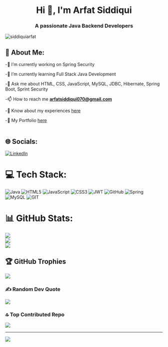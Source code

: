 <h1 align="center">Hi 👋, I'm Arfat Siddiqui</h1>
<h3 align="center">A passionate Java Backend Developers</h3>



<p align="left"> <img src="https://komarev.com/ghpvc/?username=siddiquiarfat&label=Profile%20views&color=0e75b6&style=flat" alt="siddiquiarfat" /> </p>

## 💫 About Me:

-🔭 I’m currently working on Spring Security

-🌱 I’m currently learning Full Stack Java Development

-💬 Ask me about HTML, CSS, JavaScript, MySQL, JDBC, Hibernate, Spring Boot, Sprint Security<br>

-📫 How to reach me **arfatsiddiqui070@gmail.com** <br>

-📄 Know about my experiences [here](https://drive.google.com/file/d/1y_ql2btuZ3oOXofu0g6Ac8H3N-L2kt2_/view?usp=sharing)<br>

-📘 My Portfolio [here](https://siddiquiarfat.github.io/)<br><br>



## 🌐 Socials:
[![LinkedIn](https://img.shields.io/badge/LinkedIn-%230077B5.svg?logo=linkedin&logoColor=white)](https://linkedin.com/in/arfat-siddiqui-431218205) 

# 💻 Tech Stack:
![Java](https://img.shields.io/badge/java-%23ED8B00.svg?style=for-the-badge&logo=java&logoColor=white) ![HTML5](https://img.shields.io/badge/html5-%23E34F26.svg?style=for-the-badge&logo=html5&logoColor=white) ![JavaScript](https://img.shields.io/badge/javascript-%23323330.svg?style=for-the-badge&logo=javascript&logoColor=%23F7DF1E) ![CSS3](https://img.shields.io/badge/css3-%231572B6.svg?style=for-the-badge&logo=css3&logoColor=white) ![JWT](https://img.shields.io/badge/JWT-black?style=for-the-badge&logo=JSON%20web%20tokens) ![GitHub](https://img.shields.io/badge/GitHub-%23121011.svg?style=for-the-badge&logo=github&logoColor=white) ![Spring](https://img.shields.io/badge/spring-%236DB33F.svg?style=for-the-badge&logo=spring&logoColor=white) ![MySQL](https://img.shields.io/badge/mysql-%2300f.svg?style=for-the-badge&logo=mysql&logoColor=white) ![GIT](https://img.shields.io/badge/Git-fc6d26?style=for-the-badge&logo=git&logoColor=white)
# 📊 GitHub Stats:
![](https://github-readme-stats.vercel.app/api?username=SiddiquiArfat&theme=blueberry&hide_border=false&include_all_commits=false&count_private=false)<br/>
![](https://github-readme-streak-stats.herokuapp.com/?user=SiddiquiArfat&theme=blueberry&hide_border=false)<br/>
![](https://github-readme-stats.vercel.app/api/top-langs/?username=SiddiquiArfat&theme=blueberry&hide_border=false&include_all_commits=false&count_private=false&layout=compact)

## 🏆 GitHub Trophies
![](https://github-profile-trophy.vercel.app/?username=SiddiquiArfat&theme=matrix&no-frame=false&no-bg=false&margin-w=4)

### ✍️ Random Dev Quote
![](https://quotes-github-readme.vercel.app/api?type=horizontal&theme=dark)

### 🔝 Top Contributed Repo
![](https://github-contributor-stats.vercel.app/api?username=SiddiquiArfat&limit=5&theme=radical&combine_all_yearly_contributions=true)

---
[![](https://visitcount.itsvg.in/api?id=SiddiquiArfat&icon=6&color=3)](https://visitcount.itsvg.in)

